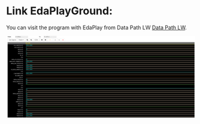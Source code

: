 # Link EdaPlayGround:
You can visit the program with EdaPlay from Data Path LW [Data Path LW](https://www.edaplayground.com/x/Hhff).


![Result](https://github.com/fjlic/CodesSystemVerilog/blob/main/Practices/DataPath_LW/example.png)

